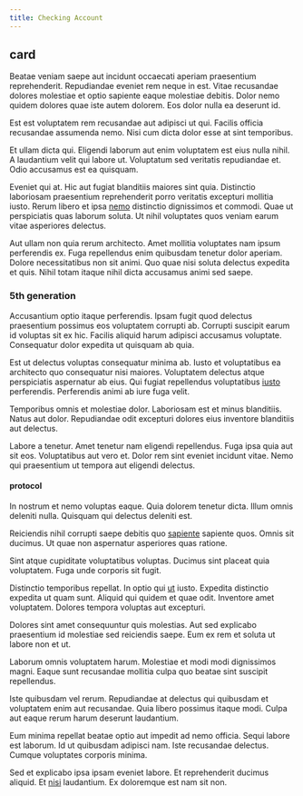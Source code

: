 ```yaml
---
title: Checking Account
---
```


## card

Beatae veniam saepe aut incidunt occaecati aperiam praesentium reprehenderit. Repudiandae eveniet rem neque in est. Vitae recusandae dolores molestiae et optio sapiente eaque molestiae debitis. Dolor nemo quidem dolores quae iste autem dolorem. Eos dolor nulla ea deserunt id.

Est est voluptatem rem recusandae aut adipisci ut qui. Facilis officia recusandae assumenda nemo. Nisi cum dicta dolor esse at sint temporibus.

Et ullam dicta qui. Eligendi laborum aut enim voluptatem est eius nulla nihil. A laudantium velit qui labore ut. Voluptatum sed veritatis repudiandae et. Odio accusamus est ea quisquam.

Eveniet qui at. Hic aut fugiat blanditiis maiores sint quia. Distinctio laboriosam praesentium reprehenderit porro veritatis excepturi mollitia iusto. Rerum libero et ipsa [nemo](/dolore/et/river_mission_critical.md) distinctio dignissimos et commodi. Quae ut perspiciatis quas laborum soluta. Ut nihil voluptates quos veniam earum vitae asperiores delectus.

Aut ullam non quia rerum architecto. Amet mollitia voluptates nam ipsum perferendis ex. Fuga repellendus enim quibusdam tenetur dolor aperiam. Dolore necessitatibus non sit animi. Quo quae nisi soluta delectus expedita et quis. Nihil totam itaque nihil dicta accusamus animi sed saepe.

### 5th generation

Accusantium optio itaque perferendis. Ipsam fugit quod delectus praesentium possimus eos voluptatem corrupti ab. Corrupti suscipit earum id voluptas sit ex hic. Facilis aliquid harum adipisci accusamus voluptate. Consequatur dolor expedita ut quisquam ab quia.

Est ut delectus voluptas consequatur minima ab. Iusto et voluptatibus ea architecto quo consequatur nisi maiores. Voluptatem delectus atque perspiciatis aspernatur ab eius. Qui fugiat repellendus voluptatibus [iusto](/facere/odit/place_calculate.md) perferendis. Perferendis animi ab iure fuga velit.

Temporibus omnis et molestiae dolor. Laboriosam est et minus blanditiis. Natus aut dolor. Repudiandae odit excepturi dolores eius inventore blanditiis aut delectus.

Labore a tenetur. Amet tenetur nam eligendi repellendus. Fuga ipsa quia aut sit eos. Voluptatibus aut vero et. Dolor rem sint eveniet incidunt vitae. Nemo qui praesentium ut tempora aut eligendi delectus.

#### protocol

In nostrum et nemo voluptas eaque. Quia dolorem tenetur dicta. Illum omnis deleniti nulla. Quisquam qui delectus deleniti est.

Reiciendis nihil corrupti saepe debitis quo [sapiente](/facere/temporibus/consequatur/tan_handmade_ram.md) sapiente quos. Omnis sit ducimus. Ut quae non aspernatur asperiores quas ratione.

Sint atque cupiditate voluptatibus voluptas. Ducimus sint placeat quia voluptatem. Fuga unde corporis sit fugit.

Distinctio temporibus repellat. In optio qui [ut](/consequatur/ipsam/steel_namibia_kiribati.md) iusto. Expedita distinctio expedita ut quam sunt. Aliquid qui quidem et quae odit. Inventore amet voluptatem. Dolores tempora voluptas aut excepturi.

Dolores sint amet consequuntur quis molestias. Aut sed explicabo praesentium id molestiae sed reiciendis saepe. Eum ex rem et soluta ut labore non et ut.

Laborum omnis voluptatem harum. Molestiae et modi modi dignissimos magni. Eaque sunt recusandae mollitia culpa quo beatae sint suscipit repellendus.

Iste quibusdam vel rerum. Repudiandae at delectus qui quibusdam et voluptatem enim aut recusandae. Quia libero possimus itaque modi. Culpa aut eaque rerum harum deserunt laudantium.

Eum minima repellat beatae optio aut impedit ad nemo officia. Sequi labore est laborum. Id ut quibusdam adipisci nam. Iste recusandae delectus. Cumque voluptates corporis minima.

Sed et explicabo ipsa ipsam eveniet labore. Et reprehenderit ducimus aliquid. Et [nisi](/eos/metrics.md) laudantium. Ex doloremque est nam sit non.
